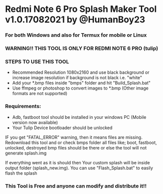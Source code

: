 <h1> Redmi Note 6 Pro Splash Maker Tool v1.0.17082021 by @HumanBoy23 </h1>

<h3> For both Windows and also for Termux for mobile or Linux </h3>

<h3> WARNING!! THIS TOOL IS ONLY FOR REDMI NOTE 6 PRO (tulip) </h3>

<h3> STEPS TO USE THIS TOOL </h3>

<ul>
<li> Recommended Resolution 1080x2160 and use black background or increase image resolution if background is not black i.e. "white" </li>
<li> Add your *.bmp files inside "bmps" folder and hit "Build_Splash.bat" </li>
<li> Use ffmpeg or photoshop to convert images to *.bmp (Other image formats are not supported) </li>
</ul>

<h3> Requirements: </h3>
<ul> <li> Adb, fastboot tool should be installed in your windows PC (Mobile version now available) <br> <li>Your Tulip Device bootloader should be unlocked </li> </ul>

IF you get "FATAL_ERROR" warning, then it means files are missing. Redownload this tool
and or check bmps folder all files like; boot, fastboot, unlocked, destroyed bmp files
should be there or else the tool will not generate splash.img <br>
  
If everything went as it is should then Your custom splash will be inside output 
folder (splash_new.img). You can use "Flash_Splash.bat" to easily flash the splash

<h3> This Tool is Free and anyone can modify and distribute it!! </h3>
